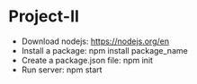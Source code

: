 # Project-II

* Download nodejs: https://nodejs.org/en
* Install a package: npm install package_name
* Create a package.json file: npm init
* Run server: npm start
